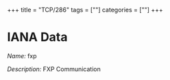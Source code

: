 +++
title = "TCP/286"
tags = [""]
categories = [""]
+++

# IANA Data

_Name:_ fxp

_Description:_ FXP Communication

